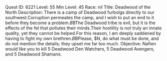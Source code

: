 Quest ID: 6221
Level: 55
Min Level: 45
Race: nil
Title: Deadwood of the North
Description: There is a camp of Deadwood furbolgs directly to our southwest.Corruption permeates the camp, and I wish to put an end to it before they become a problem.$B$BThe Deadwood tribe is evil, but it is the effects of the fel that pollutes their minds.Their hostility is not truly an innate quality, yet they cannot be helped.For this reason, I am deeply saddened by having to fight my own brethren.$B$BPlease, $N, do what must be done, and do not mention the details; they upset me far too much.
Objective: Nafien would like you to kill 5 Deadwood Den Watchers, 5 Deadwood Avengers, and 5 Deadwood Shamans.
